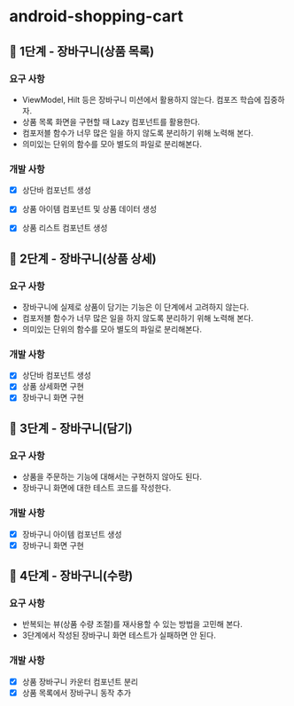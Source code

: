 
# android-shopping-cart

## 🚀 1단계 - 장바구니(상품 목록)

### 요구 사항

- ViewModel, Hilt 등은 장바구니 미션에서 활용하지 않는다. 컴포즈 학습에 집중하자.
- 상품 목록 화면을 구현할 때 Lazy 컴포넌트를 활용한다.
- 컴포저블 함수가 너무 많은 일을 하지 않도록 분리하기 위해 노력해 본다.
- 의미있는 단위의 함수를 모아 별도의 파일로 분리해본다.

### 개발 사항

- [X] 상단바 컴포넌트 생성
- [x] 상품 아이템 컴포넌트 및 상품 데이터 생성
- [X] 상품 리스트 컴포넌트 생성


## 🚀 2단계 - 장바구니(상품 상세)

### 요구 사항

- 장바구니에 실제로 상품이 담기는 기능은 이 단계에서 고려하지 않는다.
- 컴포저블 함수가 너무 많은 일을 하지 않도록 분리하기 위해 노력해 본다.
- 의미있는 단위의 함수를 모아 별도의 파일로 분리해본다.

### 개발 사항

- [x] 상단바 컴포넌트 생성
- [x] 상품 상세화면 구현
- [x] 장바구니 화면 구현

## 🚀 3단계 - 장바구니(담기)

### 요구 사항

- 상품을 주문하는 기능에 대해서는 구현하지 않아도 된다.
- 장바구니 화면에 대한 테스트 코드를 작성한다.

### 개발 사항

- [x] 장바구니 아이템 컴포넌트 생성
- [x] 장바구니 화면 구현

## 🚀 4단계 - 장바구니(수량)

### 요구 사항

- 반복되는 뷰(상품 수량 조절)를 재사용할 수 있는 방법을 고민해 본다.
- 3단계에서 작성된 장바구니 화면 테스트가 실패하면 안 된다.

### 개발 사항

- [x] 상품 장바구니 카운터 컴포넌트 분리
- [x] 상품 목록에서 장바구니 동작 추가
